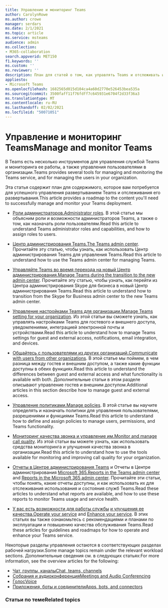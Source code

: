 ```yaml
---
title: Управление и мониторинг Teams
author: CarolynRowe
ms.author: crowe
manager: serdars
ms.date: 2/1/2021
ms.topic: article
ms.service: msteams
audience: admin
ms.collection:
- M365-collaboration
search.appverid: MET150
f1.keywords: ''
ms.custom: ''
ms.reviewer: ''
description: План для статей о том, как управлять Teams и отслеживать их.
appliesto:
- Microsoft Teams
ms.openlocfilehash: 1682565d015d104ca4a60d2770e526453bea535a
ms.sourcegitcommit: 3500faff11f76fdff7c645931e6704f2d33f36a3
ms.translationtype: MT
ms.contentlocale: ru-RU
ms.lasthandoff: 02/02/2021
ms.locfileid: "50071051"
---
```

# <a name="manage-and-monitor-teams"></a><span data-ttu-id="90ae5-103">Управление и мониторинг Teams</span><span class="sxs-lookup"><span data-stu-id="90ae5-103">Manage and monitor Teams</span></span>

<span data-ttu-id="90ae5-104">В Teams есть несколько инструментов для управления службой Teams и мониторинга ее работы, а также управления пользователями в организации.</span><span class="sxs-lookup"><span data-stu-id="90ae5-104">Teams provides several tools for managing and monitoring the Teams service, and for managing the users in your organization.</span></span>

<span data-ttu-id="90ae5-105">Эта статья содержит план для содержимого, которое вам потребуется для успешного управления развертыванием Teams и отслеживания его развертывания.</span><span class="sxs-lookup"><span data-stu-id="90ae5-105">This article provides a roadmap to the content you'll need to successfully manage and monitor your Teams deployment.</span></span>

- <span data-ttu-id="90ae5-106">[Роли администраторов.](using-admin-roles.md)</span><span class="sxs-lookup"><span data-stu-id="90ae5-106">[Administrator roles](using-admin-roles.md).</span></span> <span data-ttu-id="90ae5-107">В этой статье мы объясним роли и возможности администраторов Teams, а также о том, как назначать роли пользователям.</span><span class="sxs-lookup"><span data-stu-id="90ae5-107">Read this article to understand Teams administrator roles and capabilities, and how to assign roles to users.</span></span>

- <span data-ttu-id="90ae5-108">[Центр администрирования Teams.](manage-teams-in-modern-portal.md)</span><span class="sxs-lookup"><span data-stu-id="90ae5-108">[The Teams admin center](manage-teams-in-modern-portal.md).</span></span> <span data-ttu-id="90ae5-109">Прочитайте эту статью, чтобы узнать, как использовать Центр администрирования Teams для управления Teams.</span><span class="sxs-lookup"><span data-stu-id="90ae5-109">Read this article to understand how to use the Teams admin center for managing Teams.</span></span>  

- <span data-ttu-id="90ae5-110">[Управляйте Teams во время перехода на новый Центр администрирования.](manage-teams-skypeforbusiness-admin-center.md)</span><span class="sxs-lookup"><span data-stu-id="90ae5-110">[Manage Teams during the transition to the new admin center](manage-teams-skypeforbusiness-admin-center.md).</span></span> <span data-ttu-id="90ae5-111">Прочитайте эту статью, чтобы узнать, как перейти из Центра администрирования Skype для бизнеса в новый Центр администрирования Teams.</span><span class="sxs-lookup"><span data-stu-id="90ae5-111">Read this article to understand how to transition from the Skype for Business admin center to the new Teams admin center.</span></span> 

- <span data-ttu-id="90ae5-112">[Управление настройками Teams для организации.](enable-features-office-365.md)</span><span class="sxs-lookup"><span data-stu-id="90ae5-112">[Manage Teams setting for your organization](enable-features-office-365.md).</span></span> <span data-ttu-id="90ae5-113">Из этой статьи вы сможете узнать, как управлять настройками Teams для гостевого и внешнего доступа, уведомлениями, интеграцией электронной почты и устройствами.</span><span class="sxs-lookup"><span data-stu-id="90ae5-113">Read this article to understand how to manage Teams settings for guest and external access, notifications, email integration, and devices.</span></span>  

- <span data-ttu-id="90ae5-114">[Общайтесь с пользователями из других организаций.](communicate-with-users-from-other-organizations.md)</span><span class="sxs-lookup"><span data-stu-id="90ae5-114">[Communicate with users from other organizations](communicate-with-users-from-other-organizations.md).</span></span> <span data-ttu-id="90ae5-115">В этой статье мы поймем, в чем разница между гостев и внешним доступом, а также какие функции доступны в обеих функциях.</span><span class="sxs-lookup"><span data-stu-id="90ae5-115">Read this article to understand the differences between guest and external access and what functionality is available with both.</span></span> <span data-ttu-id="90ae5-116">Дополнительные статьи в этом разделе описывают управление гостев и внешним доступом.</span><span class="sxs-lookup"><span data-stu-id="90ae5-116">Additional articles in this section describe how to manage guest and external access.</span></span>

- <span data-ttu-id="90ae5-117">[Управление политиками.](assign-policies.md)</span><span class="sxs-lookup"><span data-stu-id="90ae5-117">[Manage policies](assign-policies.md).</span></span> <span data-ttu-id="90ae5-118">В этой статье вы научите определять и назначать политики для управления пользователями, разрешениями и функциями Teams.</span><span class="sxs-lookup"><span data-stu-id="90ae5-118">Read this article to understand how to define and assign policies to manage users, permissions, and Teams functionality.</span></span>

- <span data-ttu-id="90ae5-119">[Мониторинг качества звонка и управление им.](monitor-call-quality-qos.md)</span><span class="sxs-lookup"><span data-stu-id="90ae5-119">[Monitor and manage call quality](monitor-call-quality-qos.md).</span></span> <span data-ttu-id="90ae5-120">Из этой статьи вы можете узнать, как использовать средства мониторинга и улучшения качества звонка в организации.</span><span class="sxs-lookup"><span data-stu-id="90ae5-120">Read this article to understand how to use the tools available for monitoring and improving call quality for your organization.</span></span>

- <span data-ttu-id="90ae5-121">[Отчеты в Центре администрирования Teams](teams-analytics-and-reports/teams-reporting-reference.md) и Отчеты в Центре администрирования [Microsoft 365.](teams-activity-reports.md)</span><span class="sxs-lookup"><span data-stu-id="90ae5-121">[Reports in the Teams admin center](teams-analytics-and-reports/teams-reporting-reference.md) and [Reports in the Microsoft 365 admin center](teams-activity-reports.md).</span></span> <span data-ttu-id="90ae5-122">Прочитайте эти статьи, чтобы понять, какие отчеты доступны, и как использовать их для отслеживания использования и состояния служб Teams.</span><span class="sxs-lookup"><span data-stu-id="90ae5-122">Read these articles to understand what reports are available, and how to use these reports to monitor Teams usage and service health.</span></span>

- <span data-ttu-id="90ae5-123">[У вас есть возможности для работы службы](teams-analytics-and-reports/teams-reporting-reference.md) [и улучшения ее качества.](upgrade-enhance-my-service.md)</span><span class="sxs-lookup"><span data-stu-id="90ae5-123">[Operate your service](teams-analytics-and-reports/teams-reporting-reference.md) and [Enhance your service](upgrade-enhance-my-service.md).</span></span> <span data-ttu-id="90ae5-124">В этих статьях вы также ознакомьтесь с рекомендациями и планами по эксплуатации и повышению качества обслуживания Teams.</span><span class="sxs-lookup"><span data-stu-id="90ae5-124">Read these articles for guidelines and roadmaps for how to operate and enhance your Teams service.</span></span>

<span data-ttu-id="90ae5-125">Некоторые разделы управления остаются в соответствующих разделах рабочей нагрузки.</span><span class="sxs-lookup"><span data-stu-id="90ae5-125">Some manage topics remain under the relevant workload sections.</span></span> <span data-ttu-id="90ae5-126">Дополнительные сведения см. в следующих статьях:</span><span class="sxs-lookup"><span data-stu-id="90ae5-126">For more information, see the overview articles for the following:</span></span>

- [<span data-ttu-id="90ae5-127">Чат, группы, каналы</span><span class="sxs-lookup"><span data-stu-id="90ae5-127">Chat, teams, channels</span></span>](deploy-chat-teams-channels-microsoft-teams-landing-page.md)
- [<span data-ttu-id="90ae5-128">Собрания и аудиоконференция</span><span class="sxs-lookup"><span data-stu-id="90ae5-128">Meetings and Audio Conferencing</span></span>](deploy-meetings-microsoft-teams-landing-page.md)
- [<span data-ttu-id="90ae5-129">Голос</span><span class="sxs-lookup"><span data-stu-id="90ae5-129">Voice</span></span>](cloud-voice-landing-page.md)
- [<span data-ttu-id="90ae5-130">Приложения, боты и соединители</span><span class="sxs-lookup"><span data-stu-id="90ae5-130">Apps, bots, and connectors</span></span>](deploy-apps-microsoft-teams-landing-page.md)


### <a name="related-topics"></a><span data-ttu-id="90ae5-131">Статьи по теме</span><span class="sxs-lookup"><span data-stu-id="90ae5-131">Related topics</span></span>

